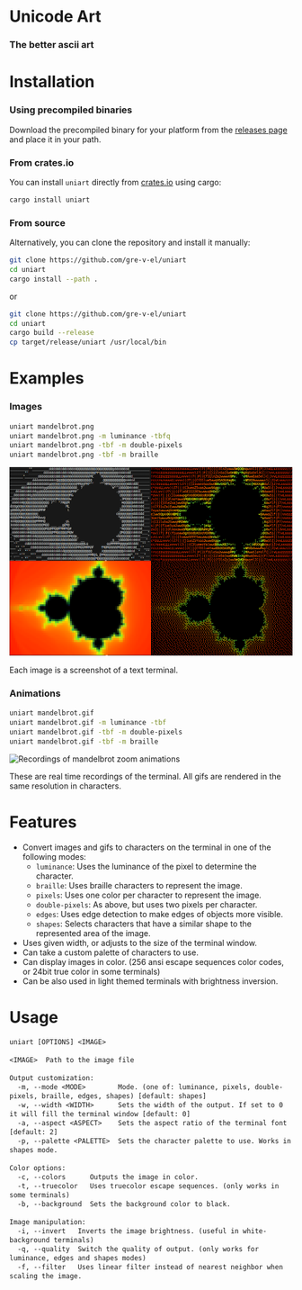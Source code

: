 # Unicode Art
### The better ascii art

# Installation

### Using precompiled binaries
Download the precompiled binary for your platform from the [releases page](https://github.com/gre-v-el/uniart/releases) and place it in your path.

### From crates.io
You can install `uniart` directly from [crates.io](https://crates.io/crates/uniart) using cargo:
```sh
cargo install uniart
```

### From source
Alternatively, you can clone the repository and install it manually:
```sh
git clone https://github.com/gre-v-el/uniart
cd uniart
cargo install --path .
```
or
```sh
git clone https://github.com/gre-v-el/uniart
cd uniart
cargo build --release
cp target/release/uniart /usr/local/bin
```

# Examples
### Images
```sh
uniart mandelbrot.png
uniart mandelbrot.png -m luminance -tbfq
uniart mandelbrot.png -tbf -m double-pixels
uniart mandelbrot.png -tbf -m braille
```
![Screenshots of mandelbrot renderings](/examples/mandelbrots.png)

Each image is a screenshot of a text terminal.

### Animations
```sh
uniart mandelbrot.gif
uniart mandelbrot.gif -m luminance -tbf
uniart mandelbrot.gif -tbf -m double-pixels
uniart mandelbrot.gif -tbf -m braille
```
![Recordings of mandelbrot zoom animations](/examples/mandelbrots.gif)

These are real time recordings of the terminal. All gifs are rendered in the same resolution in characters.

# Features
* Convert images and gifs to characters on the terminal in one of the following modes:
  - `luminance`: Uses the luminance of the pixel to determine the character.
  - `braille`: Uses braille characters to represent the image.
  - `pixels`: Uses one color per character to represent the image.
  - `double-pixels`: As above, but uses two pixels per character.
  - `edges`: Uses edge detection to make edges of objects more visible.
  - `shapes`: Selects characters that have a similar shape to the represented area of the image.
* Uses given width, or adjusts to the size of the terminal window.
* Can take a custom palette of characters to use.
* Can display images in color. (256 ansi escape sequences color codes, or 24bit true color in some terminals)
* Can be also used in light themed terminals with brightness inversion.

# Usage
```
uniart [OPTIONS] <IMAGE>

<IMAGE>  Path to the image file

Output customization:
  -m, --mode <MODE>        Mode. (one of: luminance, pixels, double-pixels, braille, edges, shapes) [default: shapes]
  -w, --width <WIDTH>      Sets the width of the output. If set to 0 it will fill the terminal window [default: 0]
  -a, --aspect <ASPECT>    Sets the aspect ratio of the terminal font [default: 2]
  -p, --palette <PALETTE>  Sets the character palette to use. Works in shapes mode.

Color options:
  -c, --colors      Outputs the image in color.
  -t, --truecolor   Uses truecolor escape sequences. (only works in some terminals)
  -b, --background  Sets the background color to black.

Image manipulation:
  -i, --invert   Inverts the image brightness. (useful in white-background terminals)
  -q, --quality  Switch the quality of output. (only works for luminance, edges and shapes modes)
  -f, --filter   Uses linear filter instead of nearest neighbor when scaling the image.
```